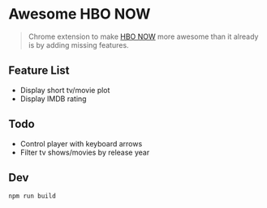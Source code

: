 # Awesome HBO NOW
> Chrome extension to make [HBO NOW](https://www.hbonow.com/) more awesome than it already is by adding missing features.

## Feature List
* Display short tv/movie plot
* Display IMDB rating

## Todo
* Control player with keyboard arrows
* Filter tv shows/movies by release year

## Dev
```
npm run build
